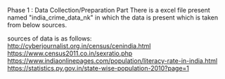 Phase 1 : Data Collection/Preparation Part
There is a excel file present named "india_crime_data_nk" in which the data is present which is taken from below sources.

sources of data is as follows:
  http://cyberjournalist.org.in/census/cenindia.html
  https://www.census2011.co.in/sexratio.php
  https://www.indiaonlinepages.com/population/literacy-rate-in-india.html
  https://statistics.py.gov.in/state-wise-population-2010?page=1
